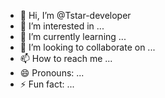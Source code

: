 - 👋 Hi, I’m @Tstar-developer
- 👀 I’m interested in  ...
- 🌱 I’m currently learning ...
- 💞️ I’m looking to collaborate on ...
- 📫 How to reach me ...
- 😄 Pronouns: ...
- ⚡ Fun fact: ...

<!---
Tstar-developer/Tstar-developer is a ✨ special ✨ repository because its `README.md` (this file) appears on your GitHub profile.
T Star have full interest to work any software job.
You can click the Preview link to take a look at your changes.
--->
